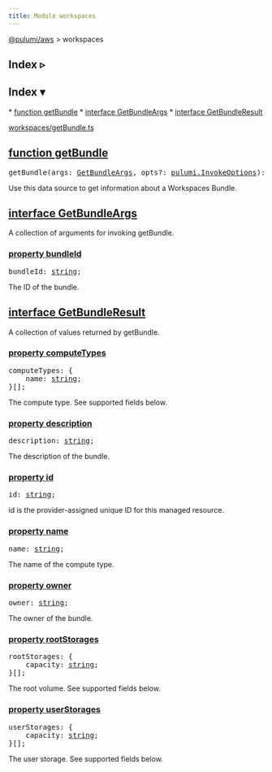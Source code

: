 ```yaml
---
title: Module workspaces
---
```


<!-- WARNING: this page was generated by a tool. Do not edit it by hand. -->
<!-- To change it, please see https://github.com/pulumi/docs/tree/master/tools/tscdocgen. -->

<a href="../index.html">@pulumi/aws</a> &gt; workspaces

<div class="toggleVisible" markdown="1">
<div class="collapsed" markdown="1">
<h2 class="pdoc-module-header toggleButton" title="Click to show Index">Index ▹</h2>
</div>
<div class="expanded" markdown="1">
<h2 class="pdoc-module-header toggleButton" title="Click to hide Index">Index ▾</h2>
<div class="pdoc-module-contents" markdown="1">
* <a href="#getBundle">function getBundle</a>
* <a href="#GetBundleArgs">interface GetBundleArgs</a>
* <a href="#GetBundleResult">interface GetBundleResult</a>

<a href="https://github.com/pulumi/pulumi-aws/blob/master/sdk/nodejs/workspaces/getBundle.ts">workspaces/getBundle.ts</a> 
</div>
</div>
</div>


<h2 class="pdoc-module-header" id="getBundle">
<a class="pdoc-member-name" href="https://github.com/pulumi/pulumi-aws/blob/master/sdk/nodejs/workspaces/getBundle.ts#L10">function <b>getBundle</b></a>
</h2>
<div class="pdoc-module-contents" markdown="1">

<pre class="highlight"><span class='kd'></span>getBundle(args: <a href='#GetBundleArgs'>GetBundleArgs</a>, opts?: <a href='https://pulumi.io/reference/pkg/nodejs/@pulumi/pulumi/#InvokeOptions'>pulumi.InvokeOptions</a>): <a href='https://developer.mozilla.org/en-US/docs/Web/JavaScript/Reference/Global_Objects/Promise'>Promise</a>&lt;<a href='#GetBundleResult'>GetBundleResult</a>&gt;</pre>


Use this data source to get information about a Workspaces Bundle.

</div>
<h2 class="pdoc-module-header" id="GetBundleArgs">
<a class="pdoc-member-name" href="https://github.com/pulumi/pulumi-aws/blob/master/sdk/nodejs/workspaces/getBundle.ts#L19">interface <b>GetBundleArgs</b></a>
</h2>
<div class="pdoc-module-contents" markdown="1">

A collection of arguments for invoking getBundle.

<h3 class="pdoc-member-header" id="GetBundleArgs-bundleId">
<a class="pdoc-child-name" href="https://github.com/pulumi/pulumi-aws/blob/master/sdk/nodejs/workspaces/getBundle.ts#L23">property <b>bundleId</b></a>
</h3>
<div class="pdoc-member-contents" markdown="1">
<pre class="highlight"><span class='kd'></span>bundleId: <span class='kd'><a href='https://developer.mozilla.org/en-US/docs/Web/JavaScript/Reference/Global_Objects/String'>string</a></span>;</pre>

The ID of the bundle.

</div>
</div>
<h2 class="pdoc-module-header" id="GetBundleResult">
<a class="pdoc-member-name" href="https://github.com/pulumi/pulumi-aws/blob/master/sdk/nodejs/workspaces/getBundle.ts#L29">interface <b>GetBundleResult</b></a>
</h2>
<div class="pdoc-module-contents" markdown="1">

A collection of values returned by getBundle.

<h3 class="pdoc-member-header" id="GetBundleResult-computeTypes">
<a class="pdoc-child-name" href="https://github.com/pulumi/pulumi-aws/blob/master/sdk/nodejs/workspaces/getBundle.ts#L33">property <b>computeTypes</b></a>
</h3>
<div class="pdoc-member-contents" markdown="1">
<pre class="highlight"><span class='kd'></span>computeTypes: {
    name: <span class='kd'><a href='https://developer.mozilla.org/en-US/docs/Web/JavaScript/Reference/Global_Objects/String'>string</a></span>;
}[];</pre>

The compute type. See supported fields below.

</div>
<h3 class="pdoc-member-header" id="GetBundleResult-description">
<a class="pdoc-child-name" href="https://github.com/pulumi/pulumi-aws/blob/master/sdk/nodejs/workspaces/getBundle.ts#L37">property <b>description</b></a>
</h3>
<div class="pdoc-member-contents" markdown="1">
<pre class="highlight"><span class='kd'></span>description: <span class='kd'><a href='https://developer.mozilla.org/en-US/docs/Web/JavaScript/Reference/Global_Objects/String'>string</a></span>;</pre>

The description of the bundle.

</div>
<h3 class="pdoc-member-header" id="GetBundleResult-id">
<a class="pdoc-child-name" href="https://github.com/pulumi/pulumi-aws/blob/master/sdk/nodejs/workspaces/getBundle.ts#L57">property <b>id</b></a>
</h3>
<div class="pdoc-member-contents" markdown="1">
<pre class="highlight"><span class='kd'></span>id: <span class='kd'><a href='https://developer.mozilla.org/en-US/docs/Web/JavaScript/Reference/Global_Objects/String'>string</a></span>;</pre>

id is the provider-assigned unique ID for this managed resource.

</div>
<h3 class="pdoc-member-header" id="GetBundleResult-name">
<a class="pdoc-child-name" href="https://github.com/pulumi/pulumi-aws/blob/master/sdk/nodejs/workspaces/getBundle.ts#L41">property <b>name</b></a>
</h3>
<div class="pdoc-member-contents" markdown="1">
<pre class="highlight"><span class='kd'></span>name: <span class='kd'><a href='https://developer.mozilla.org/en-US/docs/Web/JavaScript/Reference/Global_Objects/String'>string</a></span>;</pre>

The name of the compute type.

</div>
<h3 class="pdoc-member-header" id="GetBundleResult-owner">
<a class="pdoc-child-name" href="https://github.com/pulumi/pulumi-aws/blob/master/sdk/nodejs/workspaces/getBundle.ts#L45">property <b>owner</b></a>
</h3>
<div class="pdoc-member-contents" markdown="1">
<pre class="highlight"><span class='kd'></span>owner: <span class='kd'><a href='https://developer.mozilla.org/en-US/docs/Web/JavaScript/Reference/Global_Objects/String'>string</a></span>;</pre>

The owner of the bundle.

</div>
<h3 class="pdoc-member-header" id="GetBundleResult-rootStorages">
<a class="pdoc-child-name" href="https://github.com/pulumi/pulumi-aws/blob/master/sdk/nodejs/workspaces/getBundle.ts#L49">property <b>rootStorages</b></a>
</h3>
<div class="pdoc-member-contents" markdown="1">
<pre class="highlight"><span class='kd'></span>rootStorages: {
    capacity: <span class='kd'><a href='https://developer.mozilla.org/en-US/docs/Web/JavaScript/Reference/Global_Objects/String'>string</a></span>;
}[];</pre>

The root volume. See supported fields below.

</div>
<h3 class="pdoc-member-header" id="GetBundleResult-userStorages">
<a class="pdoc-child-name" href="https://github.com/pulumi/pulumi-aws/blob/master/sdk/nodejs/workspaces/getBundle.ts#L53">property <b>userStorages</b></a>
</h3>
<div class="pdoc-member-contents" markdown="1">
<pre class="highlight"><span class='kd'></span>userStorages: {
    capacity: <span class='kd'><a href='https://developer.mozilla.org/en-US/docs/Web/JavaScript/Reference/Global_Objects/String'>string</a></span>;
}[];</pre>

The user storage. See supported fields below.

</div>
</div>
